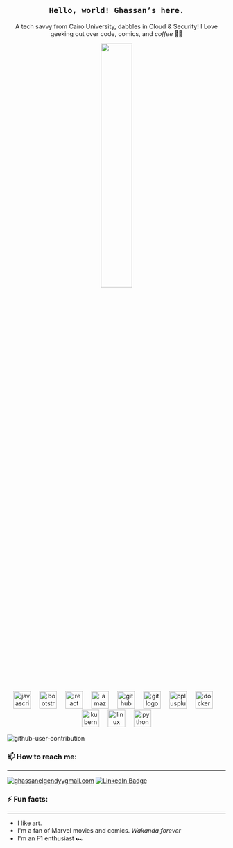 <h2 align="center"><code>Hello, world! Ghassan’s here.</code> </h2>
<p align="center">A tech savvy from Cairo University, dabbles in Cloud & Security! I Love geeking out over code, comics, and <i>coffee</i> 👨‍💻</p>
 <p align="center">
	  <img src="https://github.com/ghassanelgendy/ghassanelgendy/assets/112765677/3f723111-6669-4a13-8052-c45b99115e46" width="38%" style="display:flex; justify-content:center;">

	 


<div align="center">
  <img src="https://skillicons.dev/icons?i=js" height="40" alt="javascript logo"  />
  <img width="12" />
  <img src="https://skillicons.dev/icons?i=bootstrap" height="40" alt="bootstrap logo"  />
  <img width="12" />
  <img src="https://skillicons.dev/icons?i=react" height="40" alt="react logo"  />
  <img width="12" />
  <img src="https://skillicons.dev/icons?i=aws" height="40" alt="amazonwebservices logo"  />
  <img width="12" />
  <img src="https://skillicons.dev/icons?i=github" height="40" alt="github logo"  />
  <img width="12" />
  <img src="https://skillicons.dev/icons?i=git" height="40" alt="git logo"  />
  <img width="12" />
  <img src="https://skillicons.dev/icons?i=cpp" height="40" alt="cplusplus logo"  />
  <img width="12" />
  <img src="https://skillicons.dev/icons?i=docker" height="40" alt="docker logo"  />
  <img width="12" />
  <img src="https://skillicons.dev/icons?i=kubernetes" height="40" alt="kubernetes logo"  />
  <img width="12" />
  <img src="https://skillicons.dev/icons?i=linux" height="40" alt="linux logo"  />
  <img width="12" />
  <img src="https://skillicons.dev/icons?i=py" height="40" alt="python logo"  />
</div>

![github-user-contribution](https://github.com/user-attachments/assets/eba056ed-95b8-49c4-bdab-8b415f248749)


### 📫 How to reach me:	
<hr>

  <a href="mailto:ghassanelgendyy@gmail.com">![ghassanelgendyygmail.com](https://img.shields.io/badge/Gmail-D14836?style=for-the-badge&logo=gmail&logoColor=white)</a>
 <a href="https://www.linkedin.com/in/ghassanelgendy/" target="_blank">
    <img src="https://img.shields.io/badge/LinkedIn-blue?style=for-the-badge&logo=linkedin&logoColor=white" alt="LinkedIn Badge"/>
  </a>

### ⚡ Fun facts:
<hr>

- I like art.
- I'm a fan of Marvel movies and comics. _Wakanda forever_
- I'm an F1 enthusiast 🏎
 
<!--- 
- 🌱 currently learning ...
- 👯 looking to collaborate on ...
- 🤔 looking for help with ...
- 💬 Ask me about ...
--/>
